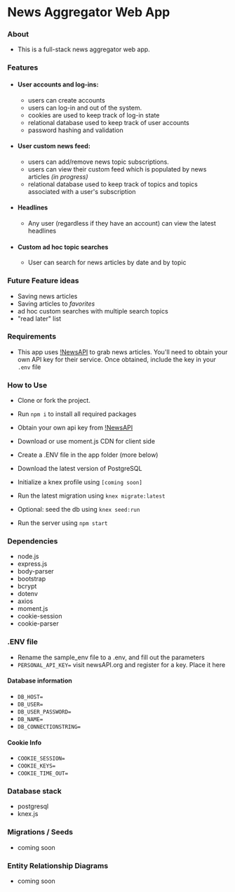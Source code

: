 # News Aggregator Web App

### About

- This is a full-stack news aggregator web app.

### Features

- #### User accounts and log-ins: 
	- users can create accounts
	- users can log-in and out of the system. 
	- cookies are used to keep track of log-in state
	- relational database used to keep track of user accounts
	- password hashing and validation
- #### User custom news feed:
	- users can add/remove news topic subscriptions.
	- users can view their custom feed which is populated by news articles *(in progress)*
	- relational database used to keep track of topics and topics associated with a user's subscription
- #### Headlines
	- Any user (regardless if they have an account) can view the latest headlines
- #### Custom ad hoc topic searches
	- User can search for news articles by date and by topic

### Future Feature ideas

- Saving news articles
- Saving articles to *favorites*
- ad hoc custom searches with multiple search topics
- "read later" list

### Requirements

- This app uses [!NewsAPI](https://newsapi.org/) to grab news articles. You'll need to obtain your own API key for their service. Once obtained, include the key in your `.env` file

### How to Use

- Clone or fork the project.
- Run `npm i` to install all required packages
- Obtain your own api key from [!NewsAPI](https://newsapi.org/)
- Download or use moment.js CDN for client side
- Create a .ENV file in the app folder (more below)

- Download the latest version of PostgreSQL
- Initialize a knex profile using `[coming soon]`
- Run the latest migration using `knex migrate:latest`
- Optional: seed the db using `knex seed:run`
- Run the server using `npm start`

### Dependencies

- node.js
- express.js
- body-parser
- bootstrap
- bcrypt
- dotenv
- axios
- moment.js
- cookie-session
- cookie-parser

### .ENV file

- Rename the sample_env file to a .env, and fill out the parameters
- `PERSONAL_API_KEY=` visit newsAPI.org and register for a key. Place it here

#### Database information
- `DB_HOST=` 
- `DB_USER=`
- `DB_USER_PASSWORD=`
- `DB_NAME=`
- `DB_CONNECTIONSTRING=`

#### Cookie Info
- `COOKIE_SESSION=`
- `COOKIE_KEYS=`
- `COOKIE_TIME_OUT=`

### Database stack

- postgresql
- knex.js

### Migrations / Seeds

- coming soon

### Entity Relationship Diagrams

- coming soon
